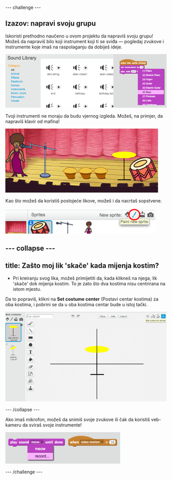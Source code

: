 \--- challenge \---

## Izazov: napravi svoju grupu

Iskoristi prethodno naučeno u ovom projektu da napraviš svoju grupu! Možeš da napraviš bilo koji instrument koji ti se sviđa — pogledaj zvukove i instrumente koje imaš na raspolaganju da dobiješ ideje.

![screenshot](images/band-ideas.png)

Tvoji instrumenti ne moraju da budu vjernog izgleda. Možeš, na primjer, da napraviš klavir od mafina!

![screenshot](images/band-piano.png)

Kao što možeš da koristiš postojeće likove, možeš i da nacrtaš sopstvene.

![screenshot](images/band-draw.png)

## \--- collapse \---

## title: Zašto moj lik 'skače' kada mijenja kostim?

+ Pri kreiranju svog lika, možeš primijetiti da, kada klikneš na njega, lik 'skače' dok mijenja kostim. To je zato što dva kostima nisu centrirana na istom mjestu.

Da to popraviš, klikni na **Set costume center** (Postavi centar kostima) za oba kostima, i pobrini se da u oba kostima centar bude u istoj tački.

![screenshot](images/band-center.png)

\--- /collapse \---

Ako imaš mikrofon, možeš da snimiš svoje zvukove ili čak da koristiš veb-kameru da sviraš svoje instrumente!

![screenshot](images/band-io.png)

\--- /challenge \---